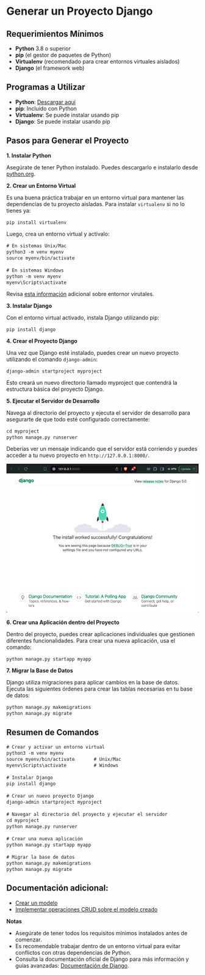 # Generar un Proyecto Django

## Requerimientos Mínimos
- **Python** 3.8 o superior
- **pip** (el gestor de paquetes de Python)
- **Virtualenv** (recomendado para crear entornos virtuales aislados)
- **Django** (el framework web)

## Programas a Utilizar
- **Python**: [Descargar aquí](https://www.python.org/downloads/)
- **pip**: Incluido con Python
- **Virtualenv**: Se puede instalar usando pip
- **Django**: Se puede instalar usando pip

## Pasos para Generar el Proyecto
**1. Instalar Python**

Asegúrate de tener Python instalado. Puedes descargarlo e instalarlo desde [python.org](https://www.python.org/downloads/).

**2. Crear un Entorno Virtual**

Es una buena práctica trabajar en un entorno virtual para mantener las dependencias de tu proyecto aisladas. Para instalar `virtualenv` si no lo tienes ya:
```shell
pip install virtualenv
```
Luego, crea un entorno virtual y actívalo:
```shell
# En sistemas Unix/Mac
python3 -m venv myenv
source myenv/bin/activate

# En sistemas Windows
python -m venv myenv
myenv\Scripts\activate
```
Revisa [esta información](ENTORNO_VIRTUAL.MD) adicional sobre entornor virutales.

**3. Instalar Django**

Con el entorno virtual activado, instala Django utilizando pip:
```shell
pip install django
```

**4. Crear el Proyecto Django**

Una vez que Django esté instalado, puedes crear un nuevo proyecto utilizando el comando `django-admin`:
```shell
django-admin startproject myproject
```
Esto creará un nuevo directorio llamado myproject que contendrá la estructura básica del proyecto Django.

**5. Ejecutar el Servidor de Desarrollo**

Navega al directorio del proyecto y ejecuta el servidor de desarrollo para asegurarte de que todo esté configurado correctamente:
```shell
cd myproject
python manage.py runserver
```

Deberías ver un mensaje indicando que el servidor está corriendo y puedes acceder a tu nuevo proyecto en `http://127.0.0.1:8000/`.

![django-en-ejecucion](img/pythonRunning.png)

**6. Crear una Aplicación dentro del Proyecto**

Dentro del proyecto, puedes crear aplicaciones individuales que gestionen diferentes funcionalidades. Para crear una nueva aplicación, usa el comando:
```shell
python manage.py startapp myapp
```

**7. Migrar la Base de Datos**

Django utiliza migraciones para aplicar cambios en la base de datos. Ejecuta las siguientes órdenes para crear las tablas necesarias en tu base de datos:
```shell
python manage.py makemigrations
python manage.py migrate
```

## Resumen de Comandos

```shell
# Crear y activar un entorno virtual
python3 -m venv myenv
source myenv/bin/activate       # Unix/Mac
myenv\Scripts\activate          # Windows

# Instalar Django
pip install django

# Crear un nuevo proyecto Django
django-admin startproject myproject

# Navegar al directorio del proyecto y ejecutar el servidor
cd myproject
python manage.py runserver

# Crear una nueva aplicación
python manage.py startapp myapp

# Migrar la base de datos
python manage.py makemigrations
python manage.py migrate
```

## Documentación adicional:

- [Crear un modelo](CREAR_MODELOS.MD)
- [Implementar operaciones CRUD sobre el modelo creado](IMPLEMENTAR_CRUD.MD)

**Notas**

- Asegúrate de tener todos los requisitos mínimos instalados antes de comenzar.
- Es recomendable trabajar dentro de un entorno virtual para evitar conflictos con otras dependencias de Python.
- Consulta la documentación oficial de Django para más información y guías avanzadas: [Documentación de Django](https://docs.djangoproject.com/).
